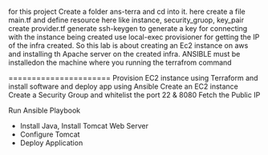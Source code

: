 for this project
Create a folder ans-terra and cd into it.
here create a file main.tf  and define resource here like instance, security_gruop, key_pair
create provider.tf
generate ssh-keygen to generate a key for connecting with the instance being created
use local-exec provisioner for getting the IP of the infra created.
So this lab is about creating an Ec2 instance on aws 
and  installing th Apache server on the created infra.
ANSIBLE must be installedon the machine where you running the terrafrom command

======================
Provision EC2 instance using Terraform and install software and deploy app using Ansible
Create an EC2 instance
Create a Security Group and whitelist the port 22 & 8080
Fetch the Public IP

Run Ansible Playbook
- Install Java, Install Tomcat Web Server
- Configure Tomcat
- Deploy Application
